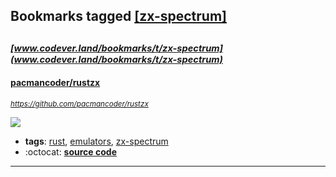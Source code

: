 ## Bookmarks tagged [[zx-spectrum]](https://www.codever.land/search?q=[zx-spectrum])

_<sup><sup>[www.codever.land/bookmarks/t/zx-spectrum](www.codever.land/bookmarks/t/zx-spectrum)</sup></sup>_
---
#### [pacmancoder/rustzx](https://github.com/pacmancoder/rustzx)
_<sup>https://github.com/pacmancoder/rustzx</sup>_

[<img src="https://api.travis-ci.org/pacmancoder/rustzx.svg?branch=master">](https://travis-ci.org/pacmancoder/rustzx)
* **tags**: [rust](../tagged/rust.md), [emulators](../tagged/emulators.md), [zx-spectrum](../tagged/zx-spectrum.md)
* :octocat: **[source code](https://github.com/pacmancoder/rustzx)**
---
